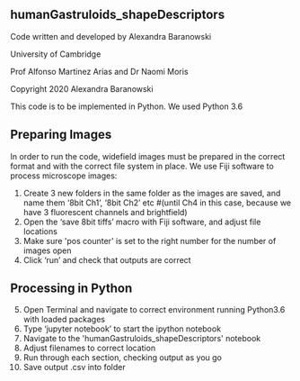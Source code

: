 ## humanGastruloids_shapeDescriptors

Code written and developed by Alexandra Baranowski

University of Cambridge

Prof Alfonso Martinez Arias and Dr Naomi Moris

Copyright 2020 Alexandra Baranowski

This code is to be implemented in Python. We used Python 3.6

## Preparing Images
In order to run the code, widefield images must be prepared in the correct format
and with the correct file system in place. 
We use Fiji software to process microscope images:

1.	Create 3 new folders in the same folder as the images are saved, and name them ‘8bit Ch1’, ‘8bit Ch2’ etc 
      #(until Ch4 in this case, because we have 3 fluorescent channels and brightfield)
2.	Open the ‘save 8bit tiffs’ macro with Fiji software, and adjust file locations
3.	Make sure 'pos counter' is set to the right number for the number of images open
4.	Click ‘run’ and check that outputs are correct

## Processing in Python
5.	Open Terminal and navigate to correct environment running Python3.6 with loaded packages
6.	Type ‘jupyter notebook’ to start the ipython notebook
7.	Navigate to the 'humanGastruloids_shapeDescriptors' notebook
8.	Adjust filenames to correct location
9.	Run through each section, checking output as you go
10.	Save output .csv into folder

